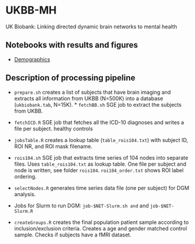 # UKBB-MH

UK Biobank: Linking directed dynamic brain networks to mental health

## Notebooks with results and figures
- [Demographics](https://rawgit.com/schw4b/UKBB-MH/master/results/UKBB-MH-Demographics.nb.html)

## Description of processing pipeline

* `prepare.sh` creates a list of subjects that have brain imaging and extracts all information from UKBB (N=500K) into a database (`ukbiobank.tab`, N=15K). * `fetchBB.sh` SGE job to extract the subjects from UKBB.

* `fetchICD.R` SGE job that fetches all the ICD-10 diagnoses and writes a file per subject.
 healthy controls
* `jobsTable.R` creates a lookup table (`table_rois104.txt`) with subject ID, ROI NR, and ROI mask filename.

* `rois104.sh` SGE job that extracts time series of 104 nodes into separate files. Uses `table_rois104.txt` as lookup table. One file per subject and node is written, see folder `rois104`. `roi104_order.txt` shows ROI label ordering.

* `selectNodes.R` generates time series data file (one per subject) for DGM analysis.

* Jobs for Slurm to run DGM: `job-$NET-Slurm.sh and` and `job-$NET-Slurm.R`

* `createGroups.R` creates the final population patient sample according to inclusion/exclusion criteria. Creates a age and gender matched control sample. Checks if subjects have a fMRI dataset.
